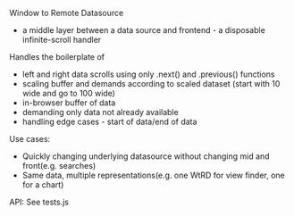 Window to Remote Datasource 
  - a middle layer between a data source and frontend - a disposable infinite-scroll handler

Handles the boilerplate of 
 - left and right data scrolls using only .next() and .previous() functions
 - scaling buffer and demands according to scaled dataset (start with 10 wide and go to 100 wide)
 - in-browser buffer of data
 - demanding only data not already available
 - handling edge cases - start of data/end of data

Use cases: 
 - Quickly changing underlying datasource without changing mid and front(e.g. searches)
 - Same data, multiple representations(e.g. one WtRD for view finder, one for a chart)

API: See tests.js
